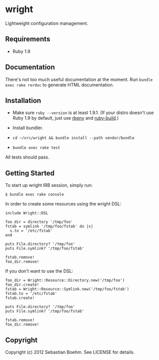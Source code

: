 wright
======

Lightweight configuration management.

Requirements
------------

 - Ruby 1.9

Documentation
-------------

There's not too much useful documentation at the moment. Run
`bundle exec rake rerdoc` to generate HTML documentation.

Installation
------------

 - Make sure `ruby --version` is at least 1.9.1. (If your distro
   doesn't use Ruby 1.9 by default, just use
   [rbenv](https://github.com/sstephenson/rbenv/) and
   [ruby-build](https://github.com/sstephenson/ruby-build/).)

 - Install bundler.

 - `cd ~/src/wright && bundle install --path vendor/bundle`

 - `bundle exec rake test`

All tests should pass.

Getting Started
---------------

To start up wright IRB session, simply run:

    $ bundle exec rake console

In order to create some resources using the wright DSL:

    include Wright::DSL
    
    foo_dir = directory '/tmp/foo'
    fstab = symlink '/tmp/foo/fstab' do |s|
      s.to = '/etc/fstab'
    end
    
    puts File.directory? '/tmp/foo'
    puts File.symlink? '/tmp/foo/fstab'
    
    fstab.remove!
    foo_dir.remove!

If you don't want to use the DSL:

    foo_dir = Wright::Resource::Directory.new('/tmp/foo')
    foo_dir.create!
    fstab = Wright::Resource::Symlink.new('/tmp/foo/fstab')
    fstab.to = '/etc/fstab'
    fstab.create!
   
    puts File.directory? '/tmp/foo'
    puts File.symlink? '/tmp/foo/fstab'
    
    fstab.remove!
    foo_dir.remove!

Copyright
---------

Copyright (c) 2012 Sebastian Boehm. See LICENSE for details.
